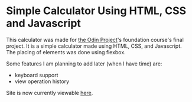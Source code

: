 # Simple Calculator Using HTML, CSS and Javascript
This calculator was made for [the Odin Project](https://www.theodinproject.com/)'s foundation course's final project. It is a simple calculator made using HTML, CSS, and Javascript. The placing of elements was done using flexbox.

Some features I am planning to add later (when I have time) are:
- keyboard support
- view operation history

Site is now currently viewable [here](https://oukoutdam.github.io/OdinProject-Calculator/).
